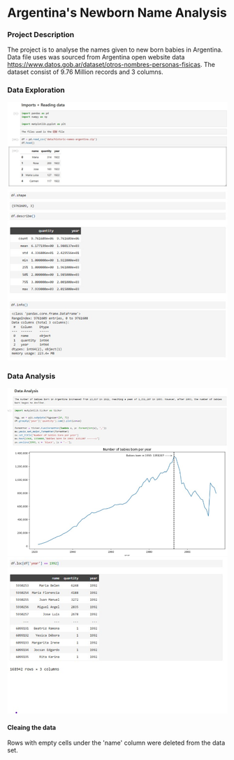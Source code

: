 # Argentina's Newborn Name Analysis

### Project Description
The project is to analyse the names given to new born babies in Argentina. Data file uses was sourced from Argentina open website data https://www.datos.gob.ar/dataset/otros-nombres-personas-fisicas. The dataset consist of 9.76 Million records and 3 columns.
### Data Exploration
![Explore](https://github.com/Joemusa/newborns/blob/main/images/Imports%2BRead.jpg)
![Explore2](https://github.com/Joemusa/newborns/blob/main/images/Understanding%20the%20data.jpg)
### Data Analysis
![Newborn](https://github.com/Joemusa/newborns/blob/main/images/neborn_year.jpg)
![PopularName](https://github.com/Joemusa/newborns/blob/main/images/MostpopularName.jpg)

#### Cleaing the data
Rows with empty cells under the 'name' column were deleted from the data set. 
